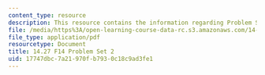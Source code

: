 ```yaml
---
content_type: resource
description: This resource contains the information regarding Problem Set 2.
file: /media/https%3A/open-learning-course-data-rc.s3.amazonaws.com/14-27-economics-and-e-commerce-fall-2014/17747dbc7a21970fb7930c18c9ad3fe1_MIT14_27F14_pset2.pdf
file_type: application/pdf
resourcetype: Document
title: 14.27 F14 Problem Set 2
uid: 17747dbc-7a21-970f-b793-0c18c9ad3fe1
---
```

